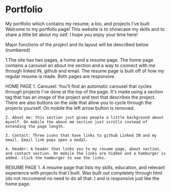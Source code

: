 # Portfolio

My portfolio which contains my resume, a bio, and projects I've built
Welcome to my portfolio page! This website is to showcase my skills and to share a little bit about my self. I hope you enjoy your time here!

Major functions of the project and its layout will be described below (numbered)

1.The site has two pages, a home and a resume page. The home page contains a carousel an about me section and a way to connect with me through linked IN, github and email. The resume page is built off of how my regular resume is made. Both pages are responsive.

HOME PAGE 1. Carousel: You'll find an automatic carousel that cycles through projects I've done at the top of the page. It's made using a section tag that has an image of the project and text that describes the project. There are also buttons on the side that allow you to cycle through the projects yourself. On mobile the left arrow button is removed.

    2. About me: this section just gives people a little background about myself. On mobile the about me section just scrolls instead of extending the page length.

    3. Contact: Three icons that have links to github Linked IN and my email. Email link pops open a modal.

    4. Header: A header that links you to my resume page, about section, and contact section. On mobile the links are hidden and a hamburger is added. click the hamburger to see the links.

RESUME PAGE 1. A resume page that lists my skills, education, and relevant experience with projects that I built. Was built out completely through html (do not reccomend no need to do all that. ) and is responsive just like the home page.

